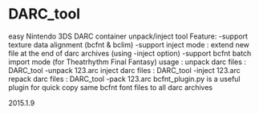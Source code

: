 # DARC_tool
easy Nintendo 3DS DARC container unpack/inject tool
Feature:
-support texture  data alignment (bcfnt & bclim)
-support inject mode : extend new file at the end of darc archives (using -inject option)
-support bcfnt batch import mode (for Theatrhythm Final Fantasy)
usage :
              unpack darc files : DARC_tool -unpack 123.arc
              inject darc files : DARC_tool -inject 123.arc
              repack darc files : DARC_tool -pack 123.arc
bcfnt_plugin.py is a useful plugin for quick copy same bcfnt font files to all darc archives
 
2015.1.9
